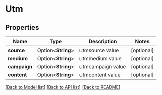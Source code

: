 # Utm

## Properties

Name | Type | Description | Notes
------------ | ------------- | ------------- | -------------
**source** | Option<**String**> | utmsource value | [optional]
**medium** | Option<**String**> | utmmedium value | [optional]
**campaign** | Option<**String**> | utmcampaign value | [optional]
**content** | Option<**String**> | utmcontent value | [optional]

[[Back to Model list]](../README.md#documentation-for-models) [[Back to API list]](../README.md#documentation-for-api-endpoints) [[Back to README]](../README.md)


